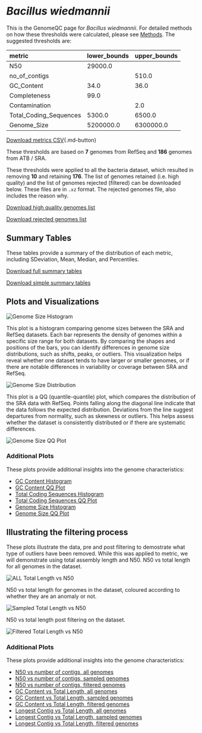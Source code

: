 # *Bacillus wiedmannii*

This is the GenomeQC page for *Bacillus wiedmannii*. For detailed methods on how these thresholds were calculated, please see [Methods](../../methods.md).
The suggested thresholds are: 

| metric                 | lower_bounds   | upper_bounds   |
|:-----------------------|:---------------|:---------------|
| N50                    | 29000.0        |                |
| no_of_contigs          |                | 510.0          |
| GC_Content             | 34.0           | 36.0           |
| Completeness           | 99.0           |                |
| Contamination          |                | 2.0            |
| Total_Coding_Sequences | 5300.0         | 6500.0         |
| Genome_Size            | 5200000.0      | 6300000.0      |

[Download metrics CSV](Bacillus_wiedmannii_metrics.csv){.md-button}


These thresholds are based on **7** genomes from RefSeq and **186** genomes from ATB / SRA.

These thresholds were applied to all the bacteria dataset, which resulted in removing **10** and retaining **176**.
The list of genomes retained (i.e. high quality) and the list of genomes rejected (filtered) can be downloaded below. These files are in `.xz` format. The rejected genomes file, also includes the reason why.

[Download high quality genomes list](Bacillus_wiedmannii_high_quality_genomes.csv.xz)


[Download rejected genomes list](Bacillus_wiedmannii_filtered_out_genomes.csv.xz)



## Summary Tables
These tables provide a summary of the distribution of each metric, including SDeviation, Mean, Median, and Percentiles.

[Download full summary tables](summary.csv)

[Download simple summary tables](selected_summary.csv)

## Plots and Visualizations

![Genome Size Histogram](Genome_Size_refseq_histogram_kde.png)

This plot is a histogram comparing genome sizes between the SRA and RefSeq datasets. Each bar represents the density of genomes within a specific size range for both datasets. By comparing the shapes and positions of the bars, you can identify differences in genome size distributions, such as shifts, peaks, or outliers. This visualization helps reveal whether one dataset tends to have larger or smaller genomes, or if there are notable differences in variability or coverage between SRA and RefSeq.

![Genome Size Distribution](Genome_Size_refseq_histogram_kde.png)

This plot is a QQ (quantile-quantile) plot, which compares the distribution of the SRA data with RefSeq. Points falling along the diagonal line indicate that the data follows the expected distribution. Deviations from the line suggest departures from normality, such as skewness or outliers. This helps assess whether the dataset is consistently distributed or if there are systematic differences.

![Genome Size QQ Plot](Genome_Size_refseq_qqplot.png)

### Additional Plots

These plots provide additional insights into the genome characteristics:

- [GC Content Histogram](GC_Content_refseq_histogram_kde.png)
- [GC Content QQ Plot](GC_Content_refseq_qqplot.png)
- [Total Coding Sequences Histogram](Total_Coding_Sequences_refseq_histogram_kde.png)
- [Total Coding Sequences QQ Plot](Total_Coding_Sequences_refseq_qqplot.png)
- [Genome Size Histogram](Genome_Size_refseq_histogram_kde.png)
- [Genome Size QQ Plot](Genome_Size_refseq_qqplot.png)
## Illustrating the filtering process
These plots illustrate the data, pre and post filtering to demostrate what type of outliers have been removed. While this was applied to metric, we will demonstrate using total assembly length and N50.
N50 vs total length for all genomes in the dataset.

![ALL Total Length vs N50](Bacillus_wiedmannii_all_total_length_N50.png)

N50 vs total length for genomes in the dataset, coloured according to whether they are an anomaly or not.

![Sampled Total Length vs N50](Bacillus_wiedmannii_sample_total_length_N50.png)

N50 vs total length post filtering on the dataset.

![Filtered Total Length vs N50](Bacillus_wiedmannii_filt_total_length_N50.png)

### Additional Plots

These plots provide additional insights into the genome characteristics:

- [N50 vs number of contigs, all genomes](Bacillus_wiedmannii_all_N50_number.png)
- [N50 vs number of contigs, sampled genomes](Bacillus_wiedmannii_sample_N50_number.png)
- [N50 vs number of contigs, filtered genomes](Bacillus_wiedmannii_filt_N50_number.png)
- [GC Content vs Total Length, all genomes](Bacillus_wiedmannii_all_total_length_GC_Content.png)
- [GC Content vs Total Length, sampled genomes](Bacillus_wiedmannii_sample_total_length_GC_Content.png)
- [GC Content vs Total Length, filtered genomes](Bacillus_wiedmannii_filt_total_length_GC_Content.png)
- [Longest Contig vs Total Length, all genomes](Bacillus_wiedmannii_all_total_length_longest.png)
- [Longest Contig vs Total Length, sampled genomes](Bacillus_wiedmannii_sample_total_length_longest.png)
- [Longest Contig vs Total Length, filtered genomes](Bacillus_wiedmannii_filt_total_length_longest.png)
